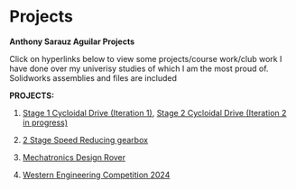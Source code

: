 # Projects
**Anthony Sarauz Aguilar Projects**

Click on hyperlinks below to view some projects/course work/club work I have done over my univerisy studies of which I am the most proud of. Solidworks assemblies and files are included

**PROJECTS:**

1. [Stage 1 Cycloidal Drive (Iteration 1)](<1 Stage/Cycloidal Drive-20241127T213729Z-001/Cycloidal Drive>), [Stage 2 Cycloidal Drive (Iteration 2 in progress)](<2 Stage/Cycloidal Drive-20241127T213729Z-001/>)


2. [2 Stage Speed Reducing gearbox](<2 Stage Speed Reducing gearbox>)


3. [Mechatronics Design Rover](<Mechatronics Design Rover>)

4. [Western Engineering Competition 2024](<SD Team 4 CAD 1/Wec 2024>)

